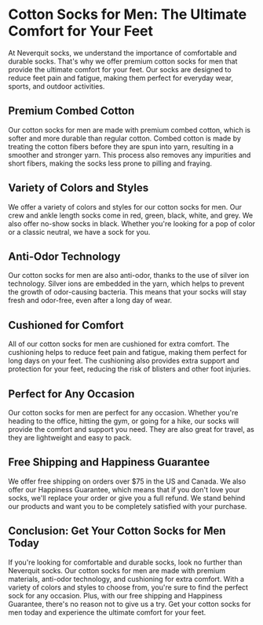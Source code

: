 # Cotton Socks for Men: The Ultimate Comfort for Your Feet

At Neverquit socks, we understand the importance of comfortable and durable socks. That's why we offer premium cotton socks for men that provide the ultimate comfort for your feet. Our socks are designed to reduce feet pain and fatigue, making them perfect for everyday wear, sports, and outdoor activities.

## Premium Combed Cotton

Our cotton socks for men are made with premium combed cotton, which is softer and more durable than regular cotton. Combed cotton is made by treating the cotton fibers before they are spun into yarn, resulting in a smoother and stronger yarn. This process also removes any impurities and short fibers, making the socks less prone to pilling and fraying.

## Variety of Colors and Styles

We offer a variety of colors and styles for our cotton socks for men. Our crew and ankle length socks come in red, green, black, white, and grey. We also offer no-show socks in black. Whether you're looking for a pop of color or a classic neutral, we have a sock for you.

## Anti-Odor Technology

Our cotton socks for men are also anti-odor, thanks to the use of silver ion technology. Silver ions are embedded in the yarn, which helps to prevent the growth of odor-causing bacteria. This means that your socks will stay fresh and odor-free, even after a long day of wear.

## Cushioned for Comfort

All of our cotton socks for men are cushioned for extra comfort. The cushioning helps to reduce feet pain and fatigue, making them perfect for long days on your feet. The cushioning also provides extra support and protection for your feet, reducing the risk of blisters and other foot injuries.

## Perfect for Any Occasion

Our cotton socks for men are perfect for any occasion. Whether you're heading to the office, hitting the gym, or going for a hike, our socks will provide the comfort and support you need. They are also great for travel, as they are lightweight and easy to pack.

## Free Shipping and Happiness Guarantee

We offer free shipping on orders over $75 in the US and Canada. We also offer our Happiness Guarantee, which means that if you don't love your socks, we'll replace your order or give you a full refund. We stand behind our products and want you to be completely satisfied with your purchase.

## Conclusion: Get Your Cotton Socks for Men Today

If you're looking for comfortable and durable socks, look no further than Neverquit socks. Our cotton socks for men are made with premium materials, anti-odor technology, and cushioning for extra comfort. With a variety of colors and styles to choose from, you're sure to find the perfect sock for any occasion. Plus, with our free shipping and Happiness Guarantee, there's no reason not to give us a try. Get your cotton socks for men today and experience the ultimate comfort for your feet.